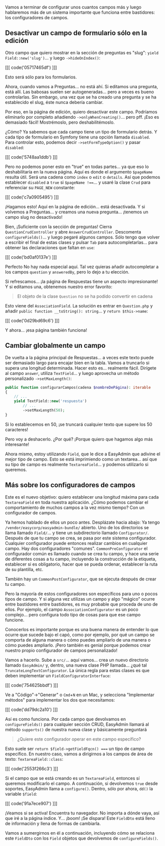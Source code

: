 Vamos a terminar de configurar unos cuantos campos más y luego hablaremos más de un sistema
importante que funciona entre bastidores: los configuradores de campos.

## Desactivar un campo de formulario sólo en la edición

Otro campo que quiero mostrar en la sección de preguntas es "slug": `yield
Field::new('slug')`... y luego `->hideOnIndex()`:

[[[ code('05717465df') ]]]

Esto será sólo para los formularios.

Ahora, cuando vamos a Preguntas... no está ahí. Si editamos una pregunta, está
allí. Las babosas suelen ser autogeneradas... pero a veces es bueno
controlarlas. Sin embargo, una vez que se ha creado una pregunta y se ha establecido el slug, éste
nunca debería cambiar.

Por eso, en la página de edición, quiero desactivar este campo. Podríamos eliminarlo
por completo añadiendo `->onlyWhenCreating()`... pero pff. ¡Eso es demasiado fácil! Mostrémoslo, 
pero deshabilitémoslo.

¿Cómo? Ya sabemos que cada campo tiene un tipo de formulario detrás. Y cada tipo de formulario
en Symfony tiene una opción llamada `disabled`. Para controlar esto, podemos decir
`->setFormTypeOption()` y pasar `disabled`:

[[[ code('5748aa1ddb') ]]]

Pero no podemos poner esto en "true" en todas partes... ya que eso lo deshabilitaría
en la nueva página. Aquí es donde el argumento `$pageName` resulta útil. Será
una cadena como `index` o `edit` o `details`. Así que podemos establecer `disabled`
a `true` si `$pageName !==`... y usaré la clase `Crud` para referenciar su
`PAGE_NEW` constante:

[[[ code('c7a0905495') ]]]

¡Hagamos esto! Aquí en la página de edición... está desactivada. Y si volvemos a
Preguntas... y creamos una nueva pregunta... ¡tenemos un campo slug no desactivado!

Bien, ¡Suficiente con la sección de preguntas! Cierra `QuestionCrudController` y abre
`AnswerCrudController`. Descomenta `configureFields()`... y luego pegaré
algunos campos. Sólo tengo que volver a escribir el final de estas clases y pulsar `Tab` para
autocompletarlas... para obtener las declaraciones que faltan en `use`:

[[[ code('bd0af0137e') ]]]

Perfecto No hay nada especial aquí. Tal vez quieras añadir autocompletar a
los campos `question` y `answeredBy`, pero lo dejo a tu elección.

Si refrescamos... ¡la página de Respuestas tiene un aspecto impresionante! Y si editamos una, obtenemos nuestro
error favorito:

> El objeto de la clase `Question` no se ha podido convertir en cadena

Esto viene del `AssociationField`. La solución es entrar en `Question.php`
y añadir `public function __toString(): string`... y `return $this->name`:

[[[ code('0d29bd69c6') ]]]

Y ahora... ¡esa página también funciona!

## Cambiar globalmente un campo

De vuelta a la página principal de Respuestas... a veces este texto puede ser demasiado largo para encajar
bien en la tabla. Vamos a truncarlo si supera una longitud determinada.
Hacer esto es... realmente fácil. Dirígete al campo `answer`, utiliza `TextField`...
y luego aprovecha un método personalizado `->setMaxLength()`:

```php
public function configurarCampos(cadena $nombreDePágina): iterable
{
    // ...
    yield TextField::new('respuesta')
        // ...
        ->setMaxLength(50);
}
```

Si lo establecemos en 50, ¡se truncará cualquier texto que supere los 50 caracteres!

Pero voy a deshacerlo. ¿Por qué? ¡Porque quiero que hagamos algo más interesante!

Ahora mismo, estoy utilizando `Field`, que le dice a EasyAdmin que adivine el mejor tipo de campo.
Esto se está imprimiendo como un textarea... así que su tipo de campo es realmente `TextareaField`...
y podemos utilizarlo si queremos.

## Más sobre los configuradores de campos

Este es el nuevo objetivo: quiero establecer una longitud máxima para cada `TextareaField` en
toda nuestra aplicación. ¿Cómo podemos cambiar el comportamiento de muchos campos a la vez
mismo tiempo? Con un configurador de campos.

Ya hemos hablado de ellos un poco antes. Desplázate hacia abajo: Ya tengo
`/vendor/easycorp/easyadmin-bundle/` abierto. Uno de los directorios se llama
llamado `Field/`... y tiene un subdirectorio llamado `Configurator/`. Después de que tu
campo se crea, se pasa por este sistema configurador. Cualquier configurador
puede entonces realizar cambios en cualquier campo. Hay dos configuradores "comunes".
`CommonPreConfigurator` el configurador común es llamado cuando se crea tu campo, y hace una serie de
diferentes cosas a tu campo, incluyendo la construcción de la etiqueta, establecer si
es obligatorio, hacer que se pueda ordenar, establecer la ruta de su plantilla, etc.

También hay un `CommonPostConfigurator`, que se ejecuta después de crear tu campo.

Pero la mayoría de estos configuradores son específicos para uno o pocos tipos de campo.
Y si alguna vez utilizas un campo y algo "mágico" ocurre entre bastidores
entre bastidores, es muy probable que proceda de uno de ellos. Por ejemplo, el campo
`AssociationConfigurator` es un poco complejo... pero configura todo tipo de cosas
para que ese campo funcione.

Conocerlos es importante porque es una buena manera de entender lo que ocurre
que sucede bajo el capó, como por ejemplo, por qué un campo se comporta de alguna manera o cómo puedes ampliarlo
de una manera o cómo puedes ampliarlo. ¡Pero también es genial porque podemos crear nuestro propio configurador de campos personalizado!

Vamos a hacerlo. Sube a `src/`... aquí vamos... crea un nuevo directorio llamado
`EasyAdmin/` y, dentro, una nueva clase PHP llamada... ¿qué tal
`TruncateLongTextConfigurator`. La única regla para estas clases es que deben
implementar un `FieldConfiguratorInterface`:

[[[ code('754625bbdf') ]]]

Ve a "Código"->"Generar" o `Cmd`+`N` en un Mac, y selecciona "Implementar métodos"
para implementar los dos que necesitamos:

[[[ code('dd79dc2a10') ]]]

Así es como funciona. Por cada campo que devolvamos en `configureFields()`
para cualquier sección CRUD, EasyAdmin llamará al método `supports()` de nuestra nueva clase
y básicamente preguntará

> ¿Quiere este configurador operar en este campo específico?

Esto suele ser `return $field->getFieldFqcn() ===` un tipo de campo específico. En
nuestro caso, vamos a dirigirnos a los campos de área de texto: `TextareaField::class`:

[[[ code('2553f266c3') ]]]

Si el campo que se está creando es un `TextareaField`, entonces sí queremos modificarlo
el campo. A continuación, si devolvemos `true` desde soportes, EasyAdmin llama a `configure()`.
Dentro, sólo por ahora, `dd()` la variable `$field`:

[[[ code('91a7ece907') ]]]

¡Veamos si se activa! Encuentra tu navegador. No importa a dónde vaya, así que
iré a la página índice. Y... ¡boom! ¡Se dispara! Este `FieldDto` está lleno de
información y llena de formas de cambiarla.

Vamos a sumergirnos en él a continuación, incluyendo cómo se relaciona este `FieldDto` con los `Field`
objetos que devolvemos de `configureFields()`.
